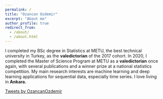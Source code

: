 ```yaml
---
permalink: /
title: "Ozancan Ozdemir"
excerpt: "About me"
author_profile: true
redirect_from: 
  - /about/
  - /about.html
---
```


I completed my BSc degree in Statistics at METU, the best technical university in Turkey, as the **valedictorian** of the 2017 cohort. In 2020, I completed the Master of Science Program at METU as a **valedictorian** once again, with several publications and a winner prize at a national statistics competition. My main research interests are machine learning and deep learning applications for sequential data, especially time series. I love living in **Ankara.** 

<a class="twitter-timeline" data-width="400" data-height="300" data-theme="light" href="https://twitter.com/OzancanOzdemir?ref_src=twsrc%5Etfw">Tweets by OzancanOzdemir</a> <script async src="https://platform.twitter.com/widgets.js" charset="utf-8"></script>



